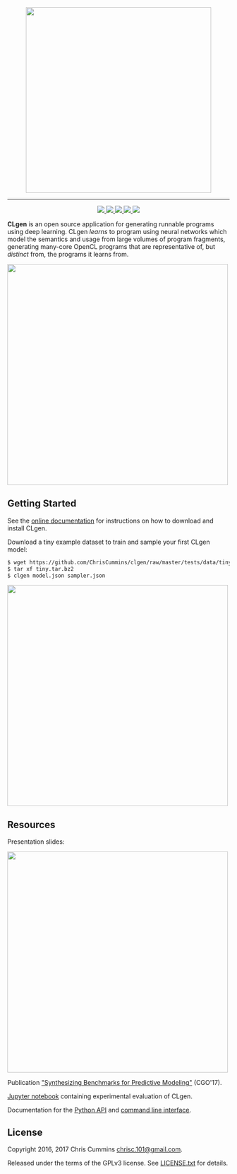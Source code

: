 <div align="center">
  <a href="https://github.com/ChrisCummins/clgen">
    <img src="https://raw.githubusercontent.com/ChrisCummins/clgen/master/docs/assets/logo.png" width="420">
  </a>
</div>

-------

<div align="center">
  <a href="http://chriscummins.cc/clgen/" target="_blank">
    <img src="https://img.shields.io/badge/docs-0.3.3-brightgreen.svg?style=flat">
  </a>
  <a href="https://travis-ci.org/ChrisCummins/clgen" target="_blank">
    <img src="https://img.shields.io/travis/ChrisCummins/clgen/master.svg?style=flat">
  </a>
  <a href="https://coveralls.io/github/ChrisCummins/clgen?branch=master">
    <img src="https://img.shields.io/coveralls/ChrisCummins/clgen/master.svg?style=flat">
  </a>
   <a href="https://github.com/ChrisCummins/clgen/releases" target="_blank">
    <img src="https://img.shields.io/badge/release-0.3.3-blue.svg?style=flat">
  </a>
  <a href="https://www.gnu.org/licenses/gpl-3.0.en.html" target="_blank">
    <img src="https://img.shields.io/badge/license-GNU%20GPL%20v3-blue.svg?style=flat">
  </a>
</div>

**CLgen** is an open source application for generating runnable programs using
deep learning. CLgen *learns* to program using neural networks which model the
semantics and usage from large volumes of program fragments, generating
many-core OpenCL programs that are representative of, but *distinct* from, the
programs it learns from.

<img src="https://raw.githubusercontent.com/ChrisCummins/clgen/master/docs/assets/pipeline.png" width="500">


## Getting Started

See the [online documentation](http://chriscummins.cc/clgen/) for instructions
on how to download and install CLgen.

Download a tiny example dataset to train and sample your first CLgen model:

```sh
$ wget https://github.com/ChrisCummins/clgen/raw/master/tests/data/tiny.tar.bz2
$ tar xf tiny.tar.bz2
$ clgen model.json sampler.json
```

<img src="https://raw.githubusercontent.com/ChrisCummins/clgen/master/docs/assets/clgen.gif" width="500">


## Resources

Presentation slides:

<a href="https://speakerdeck.com/chriscummins/synthesizing-benchmarks-for-predictive-modelling-cgo-17">
  <img src="https://raw.githubusercontent.com/ChrisCummins/clgen/master/docs/assets/slides.png" width="500">
</a>

Publication
["Synthesizing Benchmarks for Predictive Modeling"](https://github.com/ChrisCummins/paper-synthesizing-benchmarks)
(CGO'17).

[Jupyter notebook](https://github.com/ChrisCummins/paper-synthesizing-benchmarks/blob/master/code/Paper.ipynb) containing experimental evaluation of
CLgen.

Documentation for the [Python API](http://chriscummins.cc/clgen/api/) and
[command line interface](http://chriscummins.cc/clgen/bin/).


## License

Copyright 2016, 2017 Chris Cummins <chrisc.101@gmail.com>.

Released under the terms of the GPLv3 license. See [LICENSE.txt](/LICENSE.txt)
for details.

